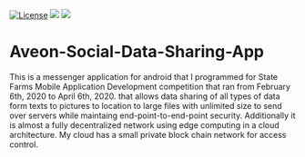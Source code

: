 [![License](https://img.shields.io/badge/License-Apache%202.0-blue.svg)](https://opensource.org/licenses/Apache-2.0)
![](https://tokei.rs/b1/github/project-jedi/jcl?category=code)
![](https://tokei.rs/b1/github/project-jedi/jcl?category=files)

# Aveon-Social-Data-Sharing-App
This is a messenger application for android that I programmed for State Farms Mobile Application Development competition that ran from February 6th, 2020 to April 6th, 2020. that allows data sharing of all types of data form texts to pictures to location to large files with unlimited size to send over servers while maintaing end-point-to-end-point security. Additionally it is almost a fully decentralized network using edge computing in a cloud architecture. My cloud has a small private block chain network for access control.
